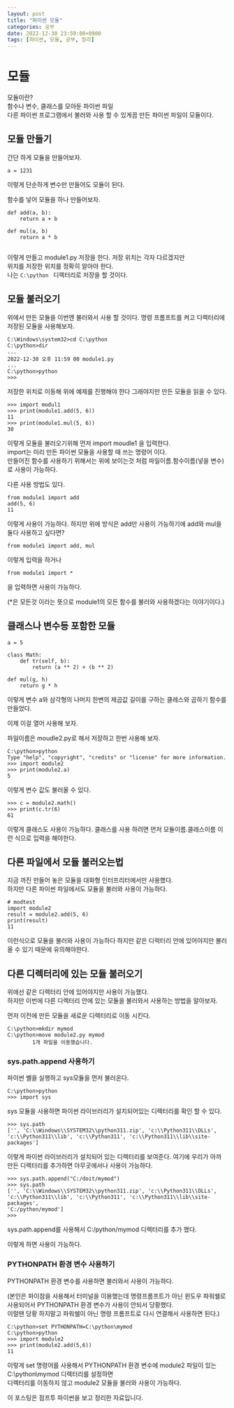 ```yaml
---
layout: post
title: "파이썬 모듈"
categories: 공부
date: 2022-12-30 23:59:00+0900
tags: [파이썬, 모듈, 공부, 정리]
---
```


# 모듈
모듈이란?  
함수나 변수, 클래스를 모아둔 파이썬 파일  
다른 파이썬 프로그램에서 불러와 사용 할 수 있게끔 만든 파이썬 파일이 모듈이다.


## 모듈 만들기

간단 하게 모듈을 만들어보자.

```
a = 1231

```

이렇게 단순하게 변수만 만들어도 모듈이 된다.

함수를 넣어 모듈을 하나 만들어보자.

```
def add(a, b):
    return a + b
    
def mul(a, b)
    return a * b
    
```

이렇게 만들고 module1.py 저장을 한다. 저장 위치는 각자 다르겠지만  
위치를 저장한 위치를 정확히 알아야 한다.  
나는 ```C:\python ``` 디렉터리로 저장을 할 것이다.

## 모듈 불러오기
위에서 만든 모듈을 이번엔 불러와서 사용 할 것이다.
명령 프롬프트를 켜고 디렉터리에 저장된 모듈을 사용해보자.

```
C:\Windows\system32>cd C:\python
C:\python>dir
...
2022-12-30 오후 11:59 00 module1.py
...
C:\python>python
>>>
```

저장한 위치로 이동해 위에 예제를 진행해야 한다 그래야지만 만든 모듈을 읽을 수 있다.

```
>>> import modul1
>>> print(module1.add(5, 6))
11
>>> print(module1.mul(5, 6))
30
```

이렇게 모듈을 불러오기위해 먼저 import moudle1 을 입력한다.  
import는 미리 만든 파이썬 모듈을 사용할 때 쓰는 명령어 이다.  
만들어진 함수를 사용하기 위해서는 위에 보이는것 처럼 파일이름.함수이름(넣을 변수)로 사용이 가능하다.

다른 사용 방법도 있다.

```
from module1 import add
add(5, 6)
11
```

이렇게 사용이 가능하다.
하지만 위에 방식은 add만 사용이 가능하기에 add와 mul을 둘다 사용하고 싶다면?

```
from module1 import add, mul
```

이렇게 입력을 하거나 

```
from module1 import * 
```

을 입력하면 사용이 가능하다.

(*은 모든것 이라는 뜻으로 module1의 모든 함수를 불러와 사용하겠다는 이야기이다.)


## 클래스나 변수등 포함한 모듈

```
a = 5

class Math:
    def tr(self, b):
        return (a ** 2) + (b ** 2)
        
def mul(g, h)
    return g * h
```

이렇게 변수 a와 삼각형의 나머지 한변의 제곱값 길이를 구하는 클레스와 곱하기 함수를 만들었다.

이제 이걸 열어 사용해 보자.

파일이름은 moudle2.py로 해서 저장하고 한번 사용해 보자.

```
C:\python>python
Type "help", "copyright", "credits" or "license" for more information.
>>> import module2
>>> print(module2.a)
5
```

이렇게 변수 값도 불러올 수 있다.

```
>>> c = module2.math()
>>> print(c.tr(6)
61
```

이렇게 클래스도 사용이 가능하다.
클래스를 사용 하려면 먼저 모듈이름.클레스이름 이런 식으로 입력을 해야한다.

## 다른 파일에서 모듈 불러오는법
지금 까진 만들어 놓은 모듈을 대화형 인터프리터에서만 사용했다.  
하지만 다른 파이썬 파일에서도 모듈을 불러와 사용이 가능하다.

```
# modtest
import module2
result = module2.add(5, 6)
print(result)
11
```

이런식으로 모듈을 불러와 사용이 가능하다 하지만 같은 디럭터리 안에 있어야지만 불러 올 수 있기 때문에 유의해야한다.

## 다른 디렉터리에 있는 모듈 불러오기

위에선 같은 디렉터리 안에 있어야지만 사용이 가능했다.  
하지만 이번에 다른 디렉터리 안에 있는 모듈을 불러와서 사용하는 방법을 알아보자.

먼저 이전에 만든 모듈을 새로운 디렉터리로 이동 시킨다.

```
C:\python>mkdir mymod
C:\python>move module2.py mymod
        1개 파일을 이동했습니다.
```

### sys.path.append 사용하기

파이썬 쎌을 실행하고 sys모듈을 먼저 불러온다.

```
C:\python>python
>>> import sys
```

sys 모듈을 사용하면 파이썬 라이브러리가 설치되어있는 디렉터리를 확인 할 수 있다.

```
>>> sys.path
['', 'C:\\Windows\\SYSTEM32\\python311.zip', 'c:\\Python311\\DLLs', 
'c:\\Python311\\lib', 'c:\\Python311', 'c:\\Python311\\lib\\site-packages']
```

이렇게 파이썬 라이브러리가 설치되어 있는 디렉터리를 보여준다. 여기에 우리가 아까 만든 디렉터리를 추가하면 아무곳에서나 사용이 가능하다.

```
>>> sys.path.append("C:/doit/mymod")
>>> sys.path
['', 'C:\\Windows\\SYSTEM32\\python311.zip', 'c:\\Python311\\DLLs', 
'c:\\Python311\\lib', 'c:\\Python311', 'c:\\Python311\\lib\\site-packages', 
'C:/python/mymod']
>>>
```

sys.path.append를 사용해서 C:/python/mymod 디렉터리를 추가 했다. 

이렇게 하면 사용이 가능하다.

### PYTHONPATH 환경 변수 사용하기

PYTHONPATH 환경 변수를 사용하면 불러와서 사용이 가능하다.

(본인은 파이참을 사용해서 터미널을 이용했는데 명령프롬프트가 아닌 윈도우 파워쉘로 사용되어서 PYTHONPATH 환경 변수가 사용이 안되서 당황했다.  
이럴땐 당황 하지말고 파워쉘이 아닌 명령 프롬프트로 다시 연결해서 사용하면 된다.)

```
C:\python>set PYTHONPATH=C:\python\mymod
C:\python>python
>>> import module2
>>> print(module2.add(5,6))
11
```

이렇게 set 명령어를 사용해서 PYTHONPATH 환경 변수에 module2 파일이 있는 C:\python\mymod 디렉터리를 설정하면  
디렉터리를 이동하지 않고 module2 모듈을 불러와 사용이 가능하다.




이 포스팅은 점프투 파이썬을 보고 정리한 자료입니다.

